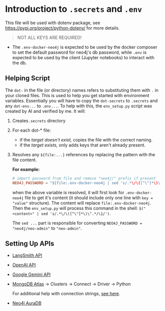 # Introduction to `.secrets` and `.env`

This file will be used with dotenv package, see https://pypi.org/project/python-dotenv/ for more details.

> NOT ALL KEYS ARE REQUIRED!

- The `.env-docker-neo4j` is expected to be used by the docker composer to set the default password for neo4j's db password, while `.env` is expected to be used by the client (Jupyter notebooks) to interact with the db.


## Helping Script

The `dot-` in the file (or directory) names refers to substituting them with `.` in your cloned files. This is used to help you get started with environment variables.
Essentially you will have to copy the `dot-secrets` to `.secrets` and any `dot-env...` to `.env...`. To help with this, the `env_setup.py` script was created by AI and verified by me. It will:

1. Creates`.secrets` directory

2. For each dot-* file:
    - if the _target doesn't exist,_ copies the file with the correct naming.
    - if the _target exists,_ only adds keys that aren't already present.

3. Resolves any `${file:...}` references by replacing the pattern with the file content.
    
    **For example:**

    ```toml
    # import password from file and remove "neo4j/" prefix if present
    NEO4J_PASSWORD = "${file:.env-docker-neo4j | sed 's/.*\/\([^\"]*\)\".*/\1/'}"
    ```
    when the above variable is resolved, it will first look for `.env-docker-neo4j` file to get it's content (it should include only one line with `key = "value"` structure). The content will replace `file:.env-docker-neo4j`. Then the `env_setup.py` will process this command in the shell: `$("<content>" | sed 's/.*\/\([^\"]*\)\".*/\1/')`.
    
    The `sed ...` part is responsible for converting `NEO4J_PASSWORD = "neo4j/neo-admin"` to `"neo-admin"`.

## Setting Up APIs

- [LangSmith API](https://smith.langchain.com)
- [OpenAI API](https://platform.openai.com/api-keys)
- [Google Gemini API](https://ai.dev)
- [MongoDB Atlas](https://cloud.mongodb.com) -> Clusters -> Connect -> Driver -> Python

  For additional help with connection strings, [see here](https://www.mongodb.com/docs/atlas/troubleshoot-connection/#special-characters-in-connection-string-password).
- [Neo4j AuraDB](https://console.neo4j.io)
